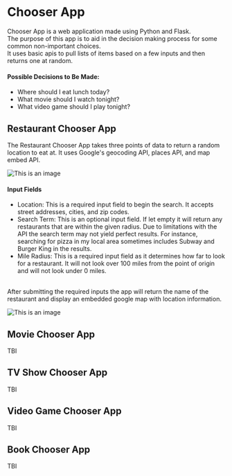 <h1> Chooser App </h1>

Chooser App is a web application made using Python and Flask. <br>
The purpose of this app is to aid in the decision making process for some common non-important choices.<br>
It uses basic apis to pull lists of items based on a few inputs and then returns one at random.<br>


<h4>Possible Decisions to Be Made:</h4>
<ul>
<li>Where should I eat lunch today?</li>
<li>What movie should I watch tonight?</li>
<li>What video game should I play tonight?</li>
</ul>


<h2> Restaurant Chooser App </h2>

The Restaurant Chooser App takes three points of data to return a random location to eat at.  It uses Google's geocoding API, places API, and map embed API.

![This is an image](https://i.imgur.com/63fjeKu.png)
<h4>Input Fields</h4>
<ul>
<li>Location: This is a required input field to begin the search.  It accepts street addresses, cities, and zip codes.</li>
<li>Search Term: This is an optional input field.  If let empty it will return any restaurants that are within the given radius. 
Due to limitations with the API the search term may not yield perfect results.  For instance, searching for pizza in my local area sometimes includes Subway and Burger King in the results.  </li>
<li>Mile Radius: This is a required input field as it determines how far to look for a restaurant. It will not look over 100 miles from the point of origin and will not look under 0 miles. </li>
</ul>
<br>
After submitting the required inputs the app will return the name of the restaurant and display an embedded google map with location information.

![This is an image](https://i.imgur.com/4sCq5yE.png)
<h2> Movie Chooser App </h2>
<p>TBI</P>
<h2> TV Show Chooser App </h2>
<p>TBI</P>
<h2> Video Game Chooser App </h2>
<p>TBI</P>
<h2> Book Chooser App </h2>
<p>TBI</P>
